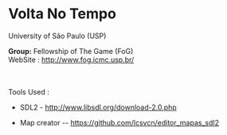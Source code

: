 Volta No Tempo
================
University of São Paulo (USP)

<b>Group:</b> Fellowship of The Game (FoG)
<br/>WebSite : http://www.fog.icmc.usp.br/


<br/><br/>
Tools Used :
- SDL2 - http://www.libsdl.org/download-2.0.php

- Map creator -- https://github.com/lcsvcn/editor_mapas_sdl2

